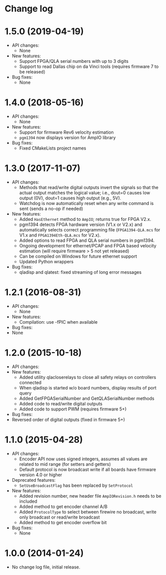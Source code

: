 Change log
==========

1.5.0 (2019-04-19)
==================
* API changes:
  * None
* New features:
  * Support FPGA/QLA serial numbers with up to 3 digits
  * Support to read Dallas chip on da Vinci tools (requires firmware 7 to be released)
* Bug fixes:
  * None

1.4.0 (2018-05-16)
==================
* API changes:
  * None
* New features:
  * Support for firmware Rev6 velocity estimation
  * `pgm1394` now displays version for AmpIO library
* Bug fixes:
  * Fixed CMakeLists project names

1.3.0 (2017-11-07)
==================
* API changes:
  * Methods that read/write digital outputs invert the signals so that the actual output matches the logical value; i.e., dout=0 causes low output (0V), dout=1 causes high output (e.g., 5V).
  * Watchdog is now automatically reset when any write command is sent (sends a no-op if needed)
* New features:
  * Added `HasEthernet` method to `AmpIO`; returns true for FPGA V2.x.
  * pgm1394 detects FPGA hardware version (V1.x or V2.x) and automatically selects correct programming file (`FPGA1394-QLA.mcs` for V1.x and `FPGA1394Eth-QLA.mcs` for V2.x).
  * Added options to read FPGA and QLA serial numbers in pgm1394.
  * Ongoing development for ethernet/PCAP and FPGA based velocity estimation (will require firmware > 5 not yet released)
  * Can be compiled on Windows for future ethernet support
  * Updated Python wrappers
* Bug fixes:
  * qladisp and qlatest: fixed streaming of long error messages

1.2.1 (2016-08-31)
==================
* API changes:
  * None
* New features:
  * Compilation: use -fPIC when available
* Bug fixes:
 * None

1.2.0 (2015-10-18)
==================
* API changes:
* New features:
  * Added utility qlacloserelays to close all safety relays on controllers connected
  * When qladisp is started w/o board numbers, display results of port query
  * Added GetFPGASerialNumber and GetQLASerialNumber methods
  * Added code to read/write digital outputs
  * Added code to support PWM (requires firmware 5+)
* Bug fixes:
 * Reversed order of digital outputs (fixed in firmware 5+)

1.1.0 (2015-04-28)
==================

* API changes:
  * Encoder API now uses signed integers, assumes all values are related to mid range (for setters and getters)
  * Default protocol is now broadcast write if all boards have firmware version 4.0 or higher
* Deprecated features:
  * `SetUseBroadcastFlag` has been replaced by `SetProtocol`
* New features:
  * Added revision number, new header file `AmpIORevision.h` needs to be included
  * Added method to get encoder channel A/B
  * Added `ProtocolType` to select between firewire no broadcast, write only broadcast or read/write broadcast
  * Added method to get encoder overflow bit
* Bug fixes:
  * None

1.0.0 (2014-01-24)
==================

* No change log file, initial release.
